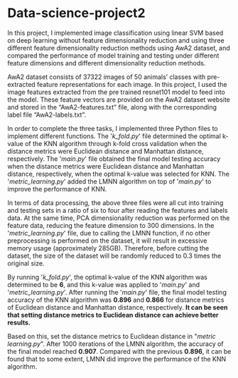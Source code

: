 # Data-science-project2
In this project, I implemented image classification using linear SVM based on deep learning without feature dimensionality reduction and using three different feature dimensionality reduction methods using AwA2 dataset, and compared the performance of model training and testing under different feature dimensions and different dimensionality reduction methods. 

AwA2 dataset consists of 37322 images of 50 animals’ classes with pre-extracted feature representations for each image. In this project, I used the image features extracted from the pre trained resnet101 model to feed into the model. These feature vectors are provided on the AwA2 dataset website and stored in the “AwA2-features.txt” file, along with the corresponding label file “AwA2-labels.txt”.

In order to complete the three tasks, I implemented three Python files to implement different functions. The '*k\_fold.py*' file determined the optimal k-value of the KNN algorithm through k-fold cross validation when the distance metrics were Euclidean distance and Manhattan distance, respectively. The '*main.py*' file obtained the final model testing accuracy when the distance metrics were Euclidean distance and Manhattan distance, respectively, when the optimal k-value was selected for KNN. The '*metric\_learning.py*' added the LMNN algorithm on top of '*main.py*' to improve the performance of KNN.

In terms of data processing, the above three files were all cut into training and testing sets in a ratio of six to four after reading the features and labels data. At the same time, PCA dimensionality reduction was performed on the feature data, reducing the feature dimension to 300 dimensions. In the '*metric\_learning.py*' file, due to calling the LMNN function, if no other preprocessing is performed on the dataset, it will result in excessive memory usage (approximately 285GB). Therefore, before cutting the dataset, the size of the dataset will be randomly reduced to 0.3 times the original size.

By running '*k\_fold.py*', the optimal k-value of the KNN algorithm was determined to be **6**, and this k-value was applied to '*main.py*' and '*metric\_learning.py*'. After running the '*main.py*' file, the final model testing accuracy of the KNN algorithm was **0.896** and **0.866** for distance metrics of Euclidean distance and Manhattan distance, respectively. **It can be seen that setting distance metrics to Euclidean distance can achieve better results.**

Based on this, set the distance metrics to Euclidean distance in "*metric learning.py*". After 1000 iterations of the LMNN algorithm, the accuracy of the final model reached **0.907**. Compared with the previous **0.896**, it can be found that to some extent, LMNN did improve the performance of the KNN algorithm.

